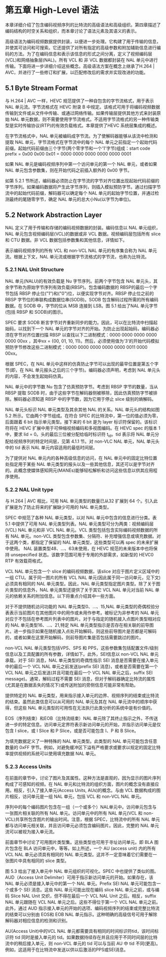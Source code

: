 # 第五章 High-Level 语法

本章详细介绍了包含编码视频序列的比特流的高级语法和高级组织。第四章描述了编码结构的时空关系和组织，而本章讨论了语法元素及其语义的表示。

高级语法为编码视频数据提供封装，以便进一步处理。它构建了用于传输的信息，并使其可访问和可搜索。它还提供了对所有指定的高级参数和附加辅助信息进行编码的方法。为了在编码信息和表示该信息的形式之间分离，定义了视频编码层(VCL)和网络抽象层(NAL)。所有 VCL 和 非 VCL 数据都封装在 NAL 单元中进行传输。下面将进一步详细介绍这些概念。高级语法方案在概念上继承了H.264 | AVC，并进行了一些修订和扩展，以匹配修改后的需求并实现改进的功能。

## 5.1 Byte Stream Format

与 H.264 | AVC  一样，HEVC 规范提供了一种自包含的字节流格式，用于表示 NAL 单元流。字节流格式在 HEVC 附录 B 中规定。该格式可用于将编码视频数据传输到文件或从文件中传输、或通过网络传输。如果传输层提供其他方式来封装原始 NAL 单元数据，则不需要使用字节流格式。不适用字节流格式的另一种传输类型是实时传输协议(RTP)的有效负载格式。本章提供了HEVC 系统层集成的概述。

在字节流格式中，NAL 单元被编码成字节流。为了使解码器能够从该流中检测和提取 NAL 单元，字节流格式在字节流中的每个 NAL 单元之前指定一个起始代码前缀。起始代码前缀由三个字节(两个零字节和一个'1'字节)组成：start code prefix = 0x00 0x00 0x01 = 0000 0000 0000 0000 0000 0001

如果 NAL 单元是编码视频序列中第一个访问单元的第一个 NAL 单元，或者如果 NAL 单元包含参数集，则在开始代码之前插入额外的 0x00 字节。

如第 5.2.1 节所述，编码器必须防止在字节流的字节对齐位置出现起始代码前缀的字节序列。如果编码数据将产生此字节序列，则插入模拟预防字节。通过扫描字节流中的起始代码前缀，解码器可以确定每个 NAL 单元的起始字节位置，并通过检测最终的尾随零字节，确定 NAL 单元的总大小Nu(以字节为单位)。

## 5.2 Network Abstraction Layer

NAL 定义了用于传输和存储的编码视频数据的封装。编码信息以 NAL 单元组织，NAL 单元包含视频编码层(VCL)的数据或非 VCL 数据。视频编码层包括所有 slice 和 CTU 数据。非 VCL 数据包括参数集和其他信息，详情如下。

表示编码视频序列的所有 VCL 和 non-VCL NAL 单元的有序集合称为 NAL 单元流。根据上下文，NAL 单元流或根据字节流格式的字节流，也称为比特流。

### 5.2.1 NAL Unit Structure

NAL 单元(NALU)的有效负载是 Nu 字节序列。前两个字节包含 NAL 单元头，其余字节称为原始字节序列有效负载(RBSP)。包含编码数据的 RBSP的最后一个字节包括 RBSP 停止位("1")和("0")位，以便实现字节对齐。RBSP 停止位之前的 RBSP 字节位的串联构成数据位串(SODB)。SODB 包含解码过程所需的所有编码数据。在 SODB 中，字节的位从 MSB 连接到 LSB。图 5.1 给出了NAL 单元字节(包括 RBSP 和 SODB)的图示。

SPEC 要求 SODB 断言字节对齐重新同步的能力。因此，可以在比特流中扫描起始码，以找到下一个 NAL 单元的字节对齐的开始。为防止出现起始码，编码器必须在字节对齐位置扫描 RBSP 以查找以下二进制模式：0000 0000 0000 0000 0000 00xx ，其中xx = {00, 01, 10, 11}。然后，必须使用值为'3'的开始代码模拟预防字节修改这些二进制模式：0000 0000 0000 0000 0000 0011 0000 00xx。

根据 SPEC，在 NAL 单元中这样的仿真防止字节可以出现的最早位置是第五个字节(即，在 NAL 单元报头之后的三个字节)。编码器必须声明，考虑到 NAL 单元头的内容，不会发生起始码仿真。

NAL 单元中的字节数 Nu 包含了仿真预防字节。考虑到 RBSP 字节的数量，当从 RBSP 提取 SODB 时，由于这些字节在解码器侧被移除，因此仿真预防字节被排除。解码器必须知道 RBSP 中的字节数，因为它用于停止 slice 级别的熵解码。

NAL 单元头标识 NAL 单元类型及其余其他 NAL 的关系。NAL 单元头的结构如图 5.2 所示。它由两个字节组成。在符合 SPEC 的比特流中，第一位的值必须为零，后面跟着 6 bit 指示单元类型。接下来的 6 bit 是为 layer 标识符保留的。该标识符将在 HEVC 扩展中用于可伸缩视频编码和多视图编码。在 HEVC spec 的版本 1 中，要求 lid = 0。头的最后三位被分配给临时标识符 t<sub>id</sub>。tid 表示将 NAL 单元分配给视频序列的特定时间层，见第 4.1.1 节。对 non-VLC NAL 单元，NAL 单元头中的 tid 表示 NAL 单元内容适用的最低时间层。

为了提供对 NAL 单元内的各种高级信息的访问，在 NAL 单元中的固定比特位置处指定用于某些 NAL 单元类型的报头以及一些其他信息，其还可以是字节对齐的。此概念使媒体感知网元(MANEs)能够轻松解析和访问这些信息以供其应用程序使用。

### 5.2.2 NAL Unit type

与 H.264 | AVC 相比，可用 NAL 单元类型的数量已从32 扩展到 64 个。引入此扩展是为了防止将来的扩展缺少可用的 NAL 单元类型。

SPEC 中规范了各种 NAL 单元类型，以对 NAL 单元中包含的信息进行分类。表 5.1 中提供了可用 NAL 单元类型列表。NAL 单元类型可分为两类：视频编码层(VCL) NAL 单元和非 VCL NAL 单元。VCL 类型包括包含实际编码视频数据的所有 NAL 单元。non-VCL 类型包含参数集、分隔符、补充增强信息或填充数据。对于这两个类，都指定了保留的 NAL 单元类型，这些类型可以再 spec 的未来扩展中使用。 NAL 装置类型48、...、63未使用，在 HEVC 规范的未来版本中也将保持 unsepecified 状态。该数字范围可用于专用的外部需求，如新型的 HEVC0 RTP 有效载荷格式。

VCL NAL 单元包含一个 slice 的编码视频数据，该slice 对应于图片定义区域中的一组 CTU。属于同一图片的所有 VCL NAL 单元(因此属于同一访问单元，见下文)必须具有相同的 NAL 单元类型。因此，NAL 单元类型指定图片类型。除了关于图片类型的信息外，NAL 单元类型还提供了关于其它 VCL NAL 单元对当前 NAL 单元的依赖关系的附加信息。以下将重点介绍其中一些方面。

对于不提供随机访问功能的 NAL 单元类型0、...、15,NAL 单元类型的奇偶校验分表表示当前图片在其他图片中的用作或未用作参考。被标记为非参考的 NAL 单元对应于不包括在参考图片列表中的图片。对于与指定的随机接入点图片类型相对应的 NAL 单元类型16、...、21,特定 NAL 单元类型指示是否存在相关联的前导图片。进一步指示如果在随机接入点处开始解码，则这些前导图片是否都是可解码的，或者如果在这里开始解码，则前导图片集是否包括需要跳过的图片。

non-VCL NAL 单元类型包括VPS、SPS 和 PPS，这些参数集包括配置文件/级别信息以及工具配置的所有参数，详情如下。此外，SEI信息以 non-VCL NAL 单元承载。对于 SEI 消息，NAL 单元类型的奇偶性指示 SEI 消息是否需要在接入单元中的最后一个 VCL NAL 单元之前发送(prefix SEI 消息)，或者是否需要在第一个 VCL NAL 单元之后发送(并且可能在最后一个 VCL NAL 单元之后，suffix SEI message)。通常，解码过程不需要 SEI 消息，但对于解码器确定比特流的属性(尤其是在数据丢失的情况下)或传送附加的旁侧信息可能非常有帮助。

提供特定的 NAL 单元类型，用来指示接入单元的边界、视频序列的结束或比特流的结束。虽然此类信息可以从可用的 NAL 单元及其在 NAL 单元流中的顺序中获得，但这些 NAL 单元类型的可用性在无法执行此类分析的系统中是有价值的。

EOS（序列结束）和EOB（比特流结束）NAL 单元除了其终止指示之外，不传送进一步的特定信息。访问单元定界符表示新访问单元的开始，并指示访问单元是仅包含 I slice，或 I Slice 和 P Slice，或是否可能包含 I、P 和 B Slice。

为填充数据定义了一种特殊的 NAL 单元类型。此类型的 NAL 单元可能包含任意数量的 0xFF 字节。例如，对避免缓冲区下溢有严格要求或要求以规定的固定比特率提供视频的系统可以使用填充数据 NAL 单元。

### 5.2.3 Access Units

在前面的章节中，讨论了图片及其属性。这种方法是直观的，因为显示的图片序列构成了可感知的视频。在 NAL 单元和比特流的组织方面，图片的概念没有直接应用。相反，引入了接入单元(Access Units, AUs)的概念。与由 VCL 数据构成的图片相反，访问单元是一组 NAL 单元，包括 VCL 和 non-VCL NAL 单元。

序列中的每个编码图片包含在一组（一个或多个）NAL单元中。访问单元包含与一张图片相关联的所有 NAL 单元。访问单元中的所有 NAL 单元(VCL 和 non-VCL)共享所包含图片的输出时间。注意，根据 SPEC，比特流中的所有 NAL 单元都与访问单元相关联，并且访问单元必须包含编码图片。因此，完整的 NAL 单元流可以被视为接入单元流。

前面章节中讨论了可用图片类型集。这些类型也可用于寻址访问单元。即 BLA 图片包含在 BLA 访问单元中，等等。如上所述，一个 AU (access unit) 内的所有 VCL NAL 单元必须具有相同的 NAL 单元类型。这并不一定意味着它们需要在一张图片中具有相同的 slice 类型。

图 5.3 给出了接入单元中 NAL 单元组织的可视化。SPEC 中也提供了类似的图。AUD（Access Unit Delimiter）可用于指示新访问单元的开始。如果存在，该 NAL 单元必须是接入单元中的第一个 NAL 单元。Prefix SEI NAL 单元可能包含一个或多个 SEI 消息。这些 NAL 单元可能出现在编码 slice  NAL 单元之前，或与编码 Slice NAL Unit 交织，但不得在最后一个 VCL NAL Unit 之后。相反，suffix NAL 单元跟随在 VCL NAL 单元之后。这些不得位于第一个 VCL NAL 单元之前。此外，通过 AUD 指示接入单元的开始的选项、编码视频序列的结束或完整比特流的结束可以分别由 EOS和 EOB NAL 单元指示。这种明确的高级信号可用于解除解码器对相应信息的检测和识别。

AU(Access Unit)中的VCL NAL 单元都需要具有相同的时间标识符tid，该时间标识符 tid 同时是接入单元的 tid。如果数据持续存在并且应用于不同时间层的比特流中的稍后接入单元，则 non-VCL 单元的 tid 可以与当前 AU 中 tid 不同(更高)。例如，这适用于在比特流中发送以供以后激活的PPS或SEI消息。
